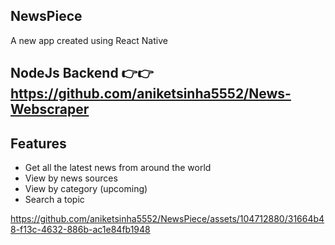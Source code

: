 ## NewsPiece
A new app created using React Native

## NodeJs Backend 👉👉 https://github.com/aniketsinha5552/News-Webscraper

## Features
- Get all the latest news from around the world
- View by news sources
- View by category (upcoming)
- Search a topic


https://github.com/aniketsinha5552/NewsPiece/assets/104712880/31664b48-f13c-4632-886b-ac1e84fb1948



